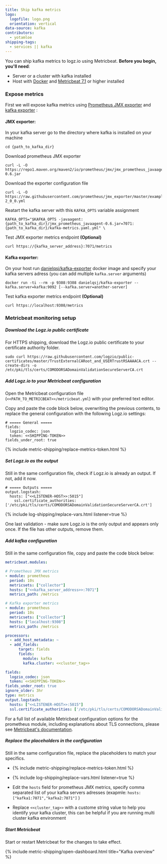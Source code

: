 ```yaml
---
title: Ship kafka metrics
logo:
  logofile: logo.png
  orientation: vertical
data-source: kafka
contributors:
  - yotamloe
shipping-tags:
  - services || kafka
---
```


You can ship kafka metrics to logz.io using Metricbeat.
**Before you begin, you'll need**:

* Server or a cluster with kafka installed
* Host with [Docker](https://www.docker.com/get-started) and [Metricbeat 7.1](https://www.elastic.co/guide/en/beats/metricbeat/current/metricbeat-installation.html) or higher installed

<div class="tasklist">

### Expose metrics

First we will expose kafka metrics using [Prometheus JMX exporter](https://github.com/prometheus/jmx_exporter) and [kafka exporter](https://hub.docker.com/r/danielqsj/kafka-exporter) :

#### JMX exporter:

In your kafka server go to the directory where kafka is installed on your machine

```shell
cd {path_to_kafka_dir}
```

Download prometheus JMX exporter

```shell
curl -L -O https://repo1.maven.org/maven2/io/prometheus/jmx/jmx_prometheus_javaagent/0.6/jmx_prometheus_javaagent-0.6.jar
```

Download the exporter configuration file

```shell
curl -L -O https://raw.githubusercontent.com/prometheus/jmx_exporter/master/example_configs/kafka-2_0_0.yml
```

Reatart the kafka server with this `KAFKA_OPTS` variable assignment

```shell
KAFKA_OPTS="$KAFKA_OPTS -javaagent:{path_to_kafka_dir}/jmx_prometheus_javaagent-0.6.jar=7071:{path_to_kafka_dir}/kafka-metrics.yaml.yml" \
```

Test JMX exporter metrics endpoint **(Optional)**

```shell
curl https://{kafka_server_address}:7071/metrics
```

#### Kafka exporter:

On your host run [danielqsj/kafka-exporter](https://hub.docker.com/r/danielqsj/kafka-exporter) docker image and specify your kafka servers adress (you can add multiple `kafka.server` arguments)

```shell
docker run -ti --rm -p 9308:9308 danielqsj/kafka-exporter --kafka.server=kafka:9092 [--kafka.server=another-server]
```

Test kafka exporter metrics endpoint **(Optional)**

```shell
curl https://localhost:9308/metrics
```

### Metricbeat monitoring setup

##### Download the Logz.io public certificate

For HTTPS shipping, download the Logz.io public certificate to your certificate authority folder.

```shell
sudo curl https://raw.githubusercontent.com/logzio/public-certificates/master/TrustExternalCARoot_and_USERTrustRSAAAACA.crt --create-dirs -o /etc/pki/tls/certs/COMODORSADomainValidationSecureServerCA.crt
```

##### Add Logz.io to your Metricbeat configuration

Open the Metricbeat configuration file (`<<PATH_TO_METRICBEAT>>/metricbeat.yml`) with your preferred text editor.

Copy and paste the code block below, overwriting the previous contents, to replace the general configuration with the following Logz.io settings:

```shell
# ===== General =====
fields:
  logzio_codec: json
  token: <<SHIPPING-TOKEN>>
fields_under_root: true
```

{% include metric-shipping/replace-metrics-token.html %}


##### Set Logz.io as the output

Still in the same configuration file, check if Logz.io is already an output. If not, add it now.


```shell
# ===== Outputs =====
output.logstash:
  hosts: ["<<LISTENER-HOST>>:5015"]
    ssl.certificate_authorities: ['/etc/pki/tls/certs/COMODORSADomainValidationSecureServerCA.crt']
```

{% include log-shipping/replace-vars.html listener=true %}

One last validation - make sure Logz.io is the only output and appears only once.
If the file has other outputs, remove them.

##### Add kafka configuration

Still in the same configuration file, copy and paste the code block below:

```yaml
metricbeat.modules:

# Prometheus JMX metrics
- module: prometheus
  period: 10s
  metricsets: ["collector"]
  hosts: ["<<kafka_server_address>>:7071"]
  metrics_path: /metrics

# Kafka exporter metrics
- module: prometheus
  period: 10s
  metricsets: ["collector"]
  hosts: ["localhost:9308"]
  metrics_path: /metrics

processors:
  - add_host_metadata: ~
  - add_fields:
      target: fields
      fields:
        module: kafka
        kafka.cluster: <<cluster_tag>>

fields:
  logzio_codec: json
  token: <<SHIPPING-TOKEN>>
fields_under_root: true
ignore_older: 3hr
type: metrics
output.logstash:
  hosts: ["<<LISTENER-HOST>>:5015"]
  ssl.certificate_authorities: ['/etc/pki/tls/certs/COMODORSADomainValidationSecureServerCA.crt']
```

For a full list of available Metricbeat configuration options for the prometheus module, including explanations about TLS connections, please see [Metricbeat's documentation](https://www.elastic.co/guide/en/beats/metricbeat/current/metricbeat-module-prometheus.html).

##### Replace the placeholders in the configuration

Still in the same configuration file, replace the placeholders to match your specifics.

* {% include metric-shipping/replace-metrics-token.html %}

* {% include log-shipping/replace-vars.html listener=true %}

* Edit the `hosts` field for prometheus JMX metrics, specify comma separated list of your kafka servers adresses (exapmle: `hosts: ["kafka1:7071","kafka2:7071"]` )

* Replace `<<cluster_tag>>` with a custome  string value to help you identify your kafka cluster, this can be helpful if you are running multi cluster kafka environment

##### Start Metricbeat

Start or restart Metricbeat for the changes to take effect.

{% include metric-shipping/open-dashboard.html title="Kafka overview" %}

</div>

